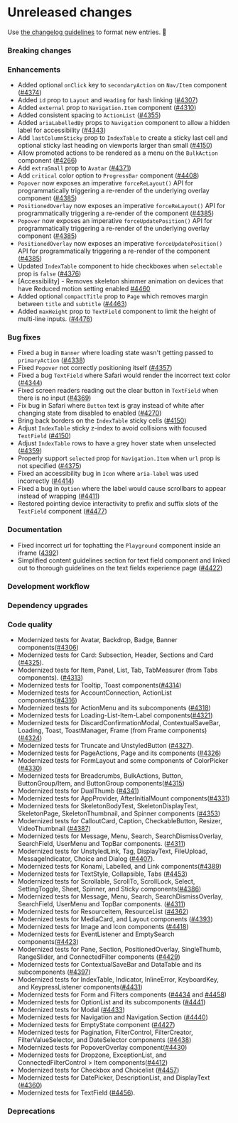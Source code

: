 # Unreleased changes

Use [the changelog guidelines](https://git.io/polaris-changelog-guidelines) to format new entries. 💜

### Breaking changes

### Enhancements

- Added optional `onClick` key to `secondaryAction` on `Nav/Item` component ([#4374](https://github.com/Shopify/polaris-react/pull/4374))
- Added `id` prop to `Layout` and `Heading` for hash linking ([#4307](https://github.com/Shopify/polaris-react/pull/4307))
- Added `external` prop to `Navigation.Item` component ([#4310](https://github.com/Shopify/polaris-react/pull/4310))
- Added consistent spacing to `ActionList` ([#4355](https://github.com/Shopify/polaris-react/pull/4355))
- Added `ariaLabelledBy` props to `Navigation` component to allow a hidden label for accessibility ([#4343](https://github.com/Shopify/polaris-react/pull/4343))
- Add `lastColumnSticky` prop to `IndexTable` to create a sticky last cell and optional sticky last heading on viewports larger than small ([#4150](https://github.com/Shopify/polaris-react/pull/4150))
- Allow promoted actions to be rendered as a menu on the `BulkAction` component ([#4266](https://github.com/Shopify/polaris-react/pull/4266))
- Add `extraSmall` prop to `Avatar` ([#4371](https://github.com/Shopify/polaris-react/pull/4371))
- Add `critical` color option to `ProgressBar` component ([#4408](https://github.com/Shopify/polaris-react/pull/4408))
- `Popover` now exposes an imperative `forceReLayout()` API for programmatically triggering a re-render of the underlying overlay component ([#4385](https://github.com/Shopify/polaris-react/pull/4385))
- `PositionedOverlay` now exposes an imperative `forceReLayout()` API for programmatically triggering a re-render of the component ([#4385](https://github.com/Shopify/polaris-react/pull/4385))
- `Popover` now exposes an imperative `forceUpdatePosition()` API for programmatically triggering a re-render of the underlying overlay component ([#4385](https://github.com/Shopify/polaris-react/pull/4385))
- `PositionedOverlay` now exposes an imperative `forceUpdatePosition()` API for programmatically triggering a re-render of the component ([#4385](https://github.com/Shopify/polaris-react/pull/4385))
- Updated `IndexTable` component to hide checkboxes when `selectable` prop is `false` ([#4376](https://github.com/Shopify/polaris-react/pull/4376))
- [Accessibility] - Removes skeleton shimmer animation on devices that have Reduced motion setting enabled [#4460](https://github.com/Shopify/polaris-react/pull/4460)
- Added optional `compactTitle` prop to `Page` which removes margin between `title` and `subtitle` ([#4463](https://github.com/Shopify/polaris-react/pull/4463))
- Added `maxHeight` prop to `TextField` component to limit the height of multi-line inputs. ([#4476](https://github.com/Shopify/polaris-react/pull/4476))

### Bug fixes

- Fixed a bug in `Banner` where loading state wasn't getting passed to `primaryAction` ([#4338](https://github.com/Shopify/polaris-react/pull/4338))
- Fixed `Popover` not correctly positioning itself ([#4357](https://github.com/Shopify/polaris-react/pull/4357))
- Fixed a bug `TextField` where Safari would render the incorrect text color ([#4344](https://github.com/Shopify/polaris-react/pull/4344))
- Fixed screen readers reading out the clear button in `TextField` when there is no input ([#4369](https://github.com/Shopify/polaris-react/pull/4369))
- Fix bug in Safari where `Button` text is gray instead of white after changing state from disabled to enabled ([#4270](https://github.com/Shopify/polaris-react/pull/4270))
- Bring back borders on the `IndexTable` sticky cells ([#4150](https://github.com/Shopify/polaris-react/pull/4150))
- Adjust `IndexTable` sticky z-index to avoid collisions with focused `TextField` ([#4150](https://github.com/Shopify/polaris-react/pull/4150))
- Adjust `IndexTable` rows to have a grey hover state when unselected ([#4359](https://github.com/Shopify/polaris-react/pull/4359))
- Properly support `selected` prop for `Navigation.Item` when `url` prop is not specified ([#4375](https://github.com/Shopify/polaris-react/pull/4375))
- Fixed an accessibility bug in `Icon` where `aria-label` was used incorrectly ([#4414](https://github.com/Shopify/polaris-react/pull/4414))
- Fixed a bug in `Option` where the label would cause scrollbars to appear instead of wrapping ([#4411](https://github.com/Shopify/polaris-react/pull/4411))
- Restored pointing device interactivity to prefix and suffix slots of the `TextField` component ([#4477](https://github.com/Shopify/polaris-react/pull/4477))

### Documentation

- Fixed incorrect url for tophatting the `Playground` component inside an iframe ([4392](https://github.com/Shopify/polaris-react/pull/4392))
- Simplified content guidelines section for text field component and linked out to thorough guidelines on the text fields experience page ([#4422](https://github.com/Shopify/polaris-react/pull/4422))

### Development workflow

### Dependency upgrades

### Code quality

- Modernized tests for Avatar, Backdrop, Badge, Banner components([#4306](https://github.com/Shopify/polaris-react/pull/4306))
- Modernized tests for Card: Subsection, Header, Sections and Card ([#4325](https://github.com/Shopify/polaris-react/pull/4325)).
- Modernized tests for Item, Panel, List, Tab, TabMeasurer (from Tabs components). ([#4313](https://github.com/Shopify/polaris-react/pull/4313))
- Modernized tests for Tooltip, Toast components([#4314](https://github.com/Shopify/polaris-react/pull/4314))
- Modernized tests for AccountConnection, ActionList components([#4316](https://github.com/Shopify/polaris-react/pull/4316))
- Modernized tests for ActionMenu and its subcomponents ([#4318](https://github.com/Shopify/polaris-react/pull/4318))
- Modernized tests for Loading-List-Item-Label components([#4321](https://github.com/Shopify/polaris-react/pull/4321))
- Modernized tests for DiscardConfirmationModal, ContextualSaveBar, Loading, Toast, ToastManager, Frame (from Frame components) ([#4324](https://github.com/Shopify/polaris-react/pull/4324))
- Modernized tests for Truncate and UnstyledButton ([#4327](https://github.com/Shopify/polaris-react/pull/4327)).
- Modernized tests for PageActions, Page and its components ([#4326](https://github.com/Shopify/polaris-react/pull/4326))
- Modernized tests for FormLayout and some components of ColorPicker ([#4330](https://github.com/Shopify/polaris-react/pull/4330))
- Modernized tests for Breadcrumbs, BulkActions, Button, ButtonGroup/Item, and ButtonGroup components([#4315](https://github.com/Shopify/polaris-react/pull/4315))
- Modernized tests for DualThumb ([#4341](https://github.com/Shopify/polaris-react/pull/4341))
- Modernized tests for AppProvider, AfterInitialMount components([#4331](https://github.com/Shopify/polaris-react/pull/4331))
- Modernized tests for SkeletonBodyTest, SkeletonDisplayTest, SkeletonPage, SkeletonThumbnail, and Spinner components ([#4353](https://github.com/Shopify/polaris-react/pull/4353))
- Modernized tests for CalloutCard, Caption, CheckableButton, Resizer, VideoThumbnail ([#4387](https://github.com/Shopify/polaris-react/pull/4387))
- Modernized tests for Message, Menu, Search, SearchDismissOverlay, SearchField, UserMenu and TopBar components. ([#4311](https://github.com/Shopify/polaris-react/pull/4311))
- Modernized tests for UnstyledLink, Tag, DisplayText, FileUpload, MessageIndicator, Choice and Dialog ([#4407](https://github.com/Shopify/polaris-react/pull/4407)).
- Modernized tests for Konami, Labelled, and Link components([#4389](https://github.com/Shopify/polaris-react/pull/4389))
- Modernized tests for TextStyle, Collapsible, Tabs ([#4453](https://github.com/Shopify/polaris-react/pull/4453))
- Modernized tests for Scrollable, ScrollTo, ScrollLock, Select, SettingToggle, Sheet, Spinner, and Sticky components([#4386](https://github.com/Shopify/polaris-react/pull/4386))
- Modernized tests for Message, Menu, Search, SearchDismissOverlay, SearchField, UserMenu and TopBar components. ([#4311](https://github.com/Shopify/polaris-react/pull/4311))
- Modernized tests for ResourceItem, ResourceList ([#4362](https://github.com/Shopify/polaris-react/pull/4362))
- Modernized tests for MediaCard, and Layout components ([#4393](https://github.com/Shopify/polaris-react/pull/4393))
- Modernized tests for Image and Icon components ([#4418](https://github.com/Shopify/polaris-react/pull/4418))
- Modernized tests for EventListener and EmptySearch components([#4423](https://github.com/Shopify/polaris-react/pull/4423))
- Modernized tests for Pane, Section, PositionedOverlay, SingleThumb, RangeSlider, and ConnectedFilter components ([#4429](https://github.com/Shopify/polaris-react/pull/4429))
- Modernized tests for ContextualSaveBar and DataTable and its subcomponents ([#4397](https://github.com/Shopify/polaris-react/pull/4397))
- Modernized tests for IndexTable, Indicator, InlineError, KeyboardKey, and KeypressListener components([#4431](https://github.com/Shopify/polaris-react/pull/4431))
- Modernized tests for Form and Filters components ([#4434](https://github.com/Shopify/polaris-react/pull/4434) and [#4458](https://github.com/Shopify/polaris-react/pull/4458))
- Modernized tests for OptionList and its subcomponents ([#4441](https://github.com/Shopify/polaris-react/pull/4441))
- Modernized tests for Modal ([#4433](https://github.com/Shopify/polaris-react/pull/4433))
- Modernized tests for Navigation and Navigation.Section ([#4440](https://github.com/Shopify/polaris-react/pull/4440))
- Modernized tests for EmptyState component ([#4427](https://github.com/Shopify/polaris-react/pull/4427))
- Modernized tests for Pagination, FilterControl, FilterCreator, FilterValueSelector, and DateSelector components ([#4438](https://github.com/Shopify/polaris-react/pull/4438))
- Modernized tests for PopoverOverlay component([#4430](https://github.com/Shopify/polaris-react/pull/4430))
- Modernized tests for Dropzone, ExceptionList, and ConnectedFilterControl > Item components([#4412](https://github.com/Shopify/polaris-react/pull/4412))
- Modernized tests for Checkbox and Choicelist ([#4457](https://github.com/Shopify/polaris-react/pull/4457))
- Modernized tests for DatePicker, DescriptionList, and DisplayText ([#4360](https://github.com/Shopify/polaris-react/pull/4360))
- Modernized tests for TextField ([#4456](https://github.com/Shopify/polaris-react/pull/4456)).

### Deprecations
